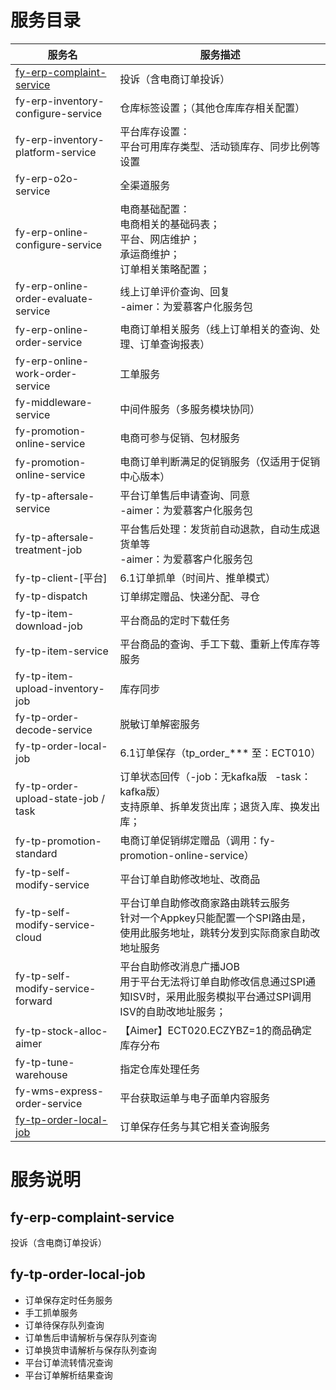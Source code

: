 
# 服务目录

| 服务名                                                | 服务描述                                                                                                                        |
| ----------------------------------------------------- | ------------------------------------------------------------------------------------------------------------------------------- |
| [fy-erp-complaint-service](#fy-erp-complaint-service) | 投诉（含电商订单投诉）                                                                                                          |
| fy-erp-inventory-configure-service                    | 仓库标签设置；（其他仓库库存相关配置）                                                                                          |
| fy-erp-inventory-platform-service                     | 平台库存设置：  <br>平台可用库存类型、活动锁库存、同步比例等设置                                                                |
| fy-erp-o2o-service                                    | 全渠道服务                                                                                                                      |
| fy-erp-online-configure-service                       | 电商基础配置：  <br>电商相关的基础码表；  <br>平台、网店维护；  <br>承运商维护；  <br>订单相关策略配置；                        |
| fy-erp-online-order-evaluate-service                  | 线上订单评价查询、回复  <br>-aimer：为爱慕客户化服务包                                                                          |
| fy-erp-online-order-service                           | 电商订单相关服务（线上订单相关的查询、处理、订单查询报表）                                                                      |
| fy-erp-online-work-order-service                      | 工单服务                                                                                                                        |
| fy-middleware-service                                 | 中间件服务（多服务模块协同）                                                                                                    |
| fy-promotion-online-service                           | 电商可参与促销、包材服务                                                                                                        |
| fy-promotion-online-service                           | 电商订单判断满足的促销服务（仅适用于促销中心版本）                                                                              |
| fy-tp-aftersale-service                               | 平台订单售后申请查询、同意  <br>-aimer：为爱慕客户化服务包                                                                      |
| fy-tp-aftersale-treatment-job                         | 平台售后处理：发货前自动退款，自动生成退货单等  <br>-aimer：为爱慕客户化服务包                                                  |
| fy-tp-client-[平台]                                   | 6.1订单抓单（时间片、推单模式）                                                                                                 |
| fy-tp-dispatch                                        | 订单绑定赠品、快递分配、寻仓                                                                                                    |
| fy-tp-item-download-job                               | 平台商品的定时下载任务                                                                                                          |
| fy-tp-item-service                                    | 平台商品的查询、手工下载、重新上传库存等服务                                                                                    |
| fy-tp-item-upload-inventory-job                       | 库存同步                                                                                                                        |
| fy-tp-order-decode-service                            | 脱敏订单解密服务                                                                                                                |
| fy-tp-order-local-job                                 | 6.1订单保存（tp_order_*** 至：ECT010）                                                                                          |
| fy-tp-order-upload-state-job / task                   | 订单状态回传（-job：无kafka版   -task：kafka版）  <br>支持原单、拆单发货出库；退货入库、换发出库；                              |
| fy-tp-promotion-standard                              | 电商订单促销绑定赠品（调用：fy-promotion-online-service）                                                                       |
| fy-tp-self-modify-service                             | 平台订单自助修改地址、改商品                                                                                                    |
| fy-tp-self-modify-service-cloud                       | 平台订单自助修改商家路由跳转云服务  <br>针对一个Appkey只能配置一个SPI路由是，使用此服务地址，跳转分发到实际商家自助改地址服务   |
| fy-tp-self-modify-service-forward                     | 平台自助修改消息广播JOB  <br>用于平台无法将订单自助修改信息通过SPI通知ISV时，采用此服务模拟平台通过SPI调用ISV的自助改地址服务； |
| fy-tp-stock-alloc-aimer                               | 【Aimer】ECT020.ECZYBZ=1的商品确定库存分布                                                                                      |
| fy-tp-tune-warehouse                                  | 指定仓库处理任务                                                                                                                |
| fy-wms-express-order-service                          | 平台获取运单与电子面单内容服务                                                                                                  |
| [fy-tp-order-local-job](#fy-tp-order-local-job)                            | 订单保存任务与其它相关查询服务                                                                                                  |


# 服务说明

## fy-erp-complaint-service

投诉（含电商订单投诉）


## fy-tp-order-local-job

- 订单保存定时任务服务
- 手工抓单服务
- 订单待保存队列查询
- 订单售后申请解析与保存队列查询
- 订单换货申请解析与保存队列查询
- 平台订单流转情况查询
- 平台订单解析结果查询
